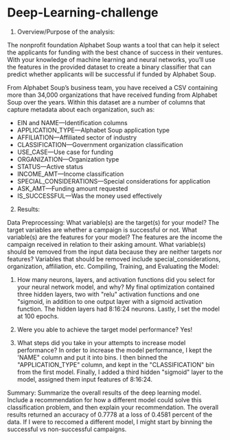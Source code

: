 # Deep-Learning-challenge

1. Overview/Purpose of the analysis:

The nonprofit foundation Alphabet Soup wants a tool that can help it select the applicants for funding with the best chance of success in their ventures. With your knowledge of machine learning and neural networks, you’ll use the features in the provided dataset to create a binary classifier that can predict whether applicants will be successful if funded by Alphabet Soup.

From Alphabet Soup’s business team, you have received a CSV containing more than 34,000 organizations that have received funding from Alphabet Soup over the years. Within this dataset are a number of columns that capture metadata about each organization, such as:

- EIN and NAME—Identification columns
- APPLICATION_TYPE—Alphabet Soup application type
- AFFILIATION—Affiliated sector of industry
- CLASSIFICATION—Government organization classification
- USE_CASE—Use case for funding
- ORGANIZATION—Organization type
- STATUS—Active status
- INCOME_AMT—Income classification
- SPECIAL_CONSIDERATIONS—Special considerations for application
- ASK_AMT—Funding amount requested
- IS_SUCCESSFUL—Was the money used effectively


2. Results:

Data Preprocessing:
  What variable(s) are the target(s) for your model?
  The target variables are whether a campaign is successful or not.
  What variable(s) are the features for your model?
  The features are the income the campaign received in relation to their asking amount.
  What variable(s) should be removed from the input data because they are neither targets nor features?
  Variables that should be removed include special_considerations, organization, affiliation, etc.
Compiling, Training, and Evaluating the Model:
  1) How many neurons, layers, and activation functions did you select for your neural network model, and why?
       My final optimization contained three hidden layers, two with "relu" activation functions and one "sigmoid, in addition to one output layer with a sigmoid activation function.
       The hidden layers had 8:16:24 neurons. Lastly, I set the model at 100 epochs.
  
  2) Were you able to achieve the target model performance? Yes!
  
  3) What steps did you take in your attempts to increase model performance? In order to increase the model performance, I kept the 'NAME" column and put it into       bins. 
        I then binned the "APPLICATION_TYPE" column, and kept in the "CLASSIFICATION" bin from the first model. Finally, I added a third hidden "sigmoid" layer to the             model, assigned them input features of 8:16:24.

Summary: Summarize the overall results of the deep learning model. Include a recommendation for how a different model could solve this classification problem, and then explain your recommendation.
The overall results returned an accuracy of 0.7778 at a loss of 0.4581 percent of the data. If I were to reccomed a different model, I might start by binning the successful vs non-successful campaigns. 



